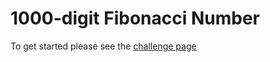 # 1000-digit Fibonacci Number

To get started please see the [challenge page](https://projecteuler.net/problem=25)
